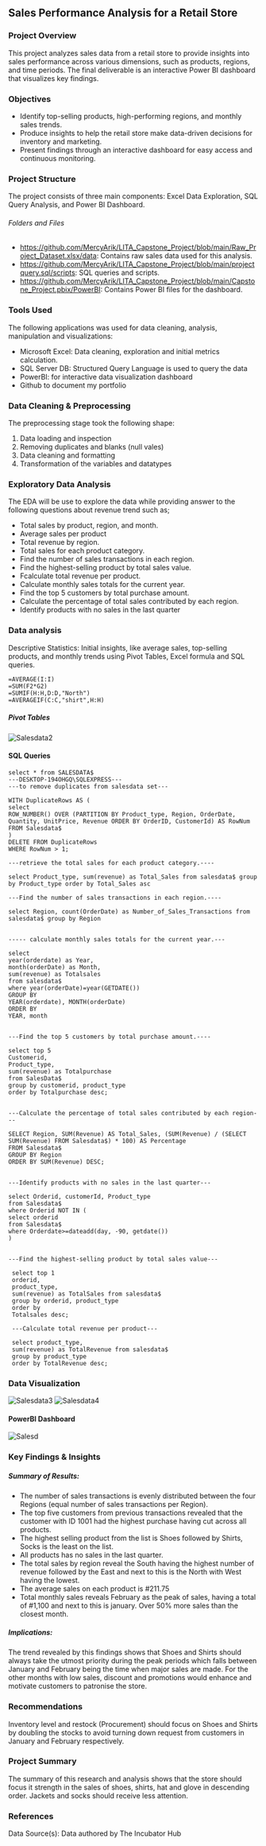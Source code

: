 ## Sales Performance Analysis for a Retail Store
### Project Overview
This project analyzes sales data from a retail store to provide insights into sales performance across various dimensions, such as products, regions, and time periods. The final deliverable is an interactive Power BI dashboard that visualizes key findings.
### Objectives
- Identify top-selling products, high-performing regions, and monthly sales trends.
- Produce insights to help the retail store make data-driven decisions for inventory and marketing.
- Present findings through an interactive dashboard for easy access and continuous monitoring.
### Project Structure
The project consists of three main components: Excel Data Exploration, SQL Query Analysis, and Power BI Dashboard.
###### Folders and Files
- https://github.com/MercyArik/LITA_Capstone_Project/blob/main/Raw_Project_Dataset.xlsx/data: Contains raw sales data used for this analysis.
- https://github.com/MercyArik/LITA_Capstone_Project/blob/main/projectquery.sql/scripts: SQL queries and scripts.
- https://github.com/MercyArik/LITA_Capstone_Project/blob/main/Capstone_Project.pbix/PowerBI: Contains Power BI files for the dashboard.
### Tools Used
The following applications was used for data cleaning, analysis, manipulation and visualizations:
- Microsoft Excel: Data cleaning, exploration and initial metrics calculation.
- SQL Server DB: Structured Query Language is used to query the data
- PowerBI: for interactive data visualization dashboard
- Github to document my portfolio

### Data Cleaning & Preprocessing
The preprocessing stage took the following shape:
1. Data loading and inspection
2. Removing duplicates and blanks (null vales)
3. Data cleaning and formatting
4. Transformation of the variables and datatypes
### Exploratory Data Analysis 
The EDA will be use to explore the data while providing answer to the following questions about revenue trend such as;
- Total sales by product, region, and month.
- Average sales per product 
- Total revenue by region.
- Total sales for each product category.
- Find the number of sales transactions in each region.
- Find the highest-selling product by total sales value.
- Fcalculate total revenue per product.
- Calculate monthly sales totals for the current year.
- Find the top 5 customers by total purchase amount.
- Calculate the percentage of total sales contributed by each region.
- Identify products with no sales in the last quarter
### Data analysis
Descriptive Statistics: Initial insights, like average sales, top-selling products, and monthly trends using
Pivot Tables, Excel formula and SQL queries.
```Excel
=AVERAGE(I:I)
=SUM(F2*G2)
=SUMIF(H:H,D:D,"North")
=AVERAGEIF(C:C,"shirt",H:H)
```
##### Pivot Tables
![Salesdata2](https://github.com/user-attachments/assets/805c9e84-dc78-43de-b90a-123774b249c9)
#### SQL Queries
```
select * from SALESDATA$
---DESKTOP-194OHGQ\SQLEXPRESS---
---to remove duplicates from salesdata set---

WITH DuplicateRows AS (
select
ROW_NUMBER() OVER (PARTITION BY Product_type, Region, OrderDate, Quantity, UnitPrice, Revenue ORDER BY OrderID, CustomerId) AS RowNum
FROM Salesdata$
)
DELETE FROM DuplicateRows
WHERE RowNum > 1;

---retrieve the total sales for each product category.----

select Product_type, sum(revenue) as Total_Sales from salesdata$ group by Product_type order by Total_Sales asc

---Find the number of sales transactions in each region.----

select Region, count(OrderDate) as Number_of_Sales_Transactions from salesdata$ group by Region


----- calculate monthly sales totals for the current year.---

select 
year(orderdate) as Year,
month(orderDate) as Month,
sum(revenue) as Totalsales
from salesdata$
where year(orderDate)=year(GETDATE())
GROUP BY 
YEAR(orderdate), MONTH(orderDate)
ORDER BY
YEAR, month


---Find the top 5 customers by total purchase amount.----

select top 5
Customerid,
Product_type,
sum(revenue) as Totalpurchase
from SalesData$
group by customerid, product_type
order by Totalpurchase desc;


---Calculate the percentage of total sales contributed by each region---

SELECT Region, SUM(Revenue) AS Total_Sales, (SUM(Revenue) / (SELECT SUM(Revenue) FROM Salesdata$) * 100) AS Percentage
FROM Salesdata$
GROUP BY Region
ORDER BY SUM(Revenue) DESC;


---Identify products with no sales in the last quarter---

select Orderid, customerId, Product_type
from Salesdata$
where Orderid NOT IN (
select orderid
from Salesdata$
where Orderdate>=dateadd(day, -90, getdate())
)


---Find the highest-selling product by total sales value---

 select top 1
 orderid,
 product_type,
 sum(revenue) as TotalSales from salesdata$
 group by orderid, product_type
 order by
 Totalsales desc;

 ---Calculate total revenue per product---

 select product_type,
 sum(revenue) as TotalRevenue from salesdata$
 group by product_type
 order by TotalRevenue desc;
```
### Data Visualization
![Salesdata3](https://github.com/user-attachments/assets/c3d5b47e-e2cf-49cb-8d11-92f9a3c80c20)
![Salesdata4](https://github.com/user-attachments/assets/68229dce-702f-475d-8d3f-c645c69b845a)

#### PowerBI Dashboard
![Salesd](https://github.com/user-attachments/assets/80234722-6693-45f5-8002-c81e31554920)

### Key Findings & Insights
##### Summary of Results: 
- The number of sales transactions is evenly distributed between the four Regions (equal number of sales transactions per Region).
- The top five customers from previous transactions revealed that the customer with ID 1001 had the highest purchase having cut across all products.
- The highest selling product from the list is Shoes followed by Shirts, Socks is the least on the list.
- All products has no sales in the last quarter.
- The total sales by region reveal the South having the highest number of revenue followed by the East and next to this is the North with West having the lowest.
- The average sales on each product is #211.75
- Total monthly sales reveals February as the peak of sales, having a total of #1,100 and next to this is january. Over 50% more sales than the closest month.
##### Implications: 
The trend revealed by this findings shows that Shoes and Shirts should always take the utmost priority during the peak periods which falls between January and February being the time when major sales are made. For the other months with low sales, discount and promotions would enhance and motivate customers to patronise the store.
### Recommendations
Inventory level and restock (Procurement) should focus on Shoes and Shirts by doubling the stocks to avoid turning down request from customers in January and February respectively. 
### Project Summary
The summary of this research and analysis shows that the store should focus it strength in the sales of shoes, shirts, hat and glove in descending order. Jackets and socks should receive less attention.
### References
Data Source(s): Data authored by The Incubator Hub











  

